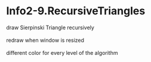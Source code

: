 # Info2-9.RecursiveTriangles
draw Sierpinski Triangle recursively   <br>   
redraw when window is resized <br>  
different color for every level of the algorithm
